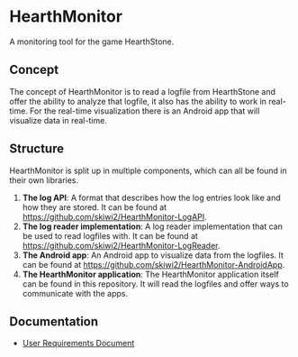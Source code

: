 HearthMonitor
=============

A monitoring tool for the game HearthStone.

Concept
-------

The concept of HearthMonitor is to read a logfile from HearthStone and offer the ability to analyze that logfile, it also has the ability to work in real-time. For the real-time visualization there is an Android app that will visualize data in real-time.

Structure
---------

HearthMonitor is split up in multiple components, which can all be found in their own libraries.

1. **The log API**: A format that describes how the log entries look like and how they are stored. It can be found at https://github.com/skiwi2/HearthMonitor-LogAPI.
2. **The log reader implementation**: A log reader implementation that can be used to read logfiles with. It can be found at https://github.com/skiwi2/HearthMonitor-LogReader.
3. **The Android app**: An Android app to visualize data from the logfiles. It can be found at https://github.com/skiwi2/HearthMonitor-AndroidApp.
4. **The HearthMonitor application**: The HearthMonitor application itself can be found in this repository. It will read the logfiles and offer ways to communicate with the apps.

Documentation
-------------

- [User Requirements Document](https://github.com/skiwi2/HearthMonitor/wiki/User-Requirements-Document)